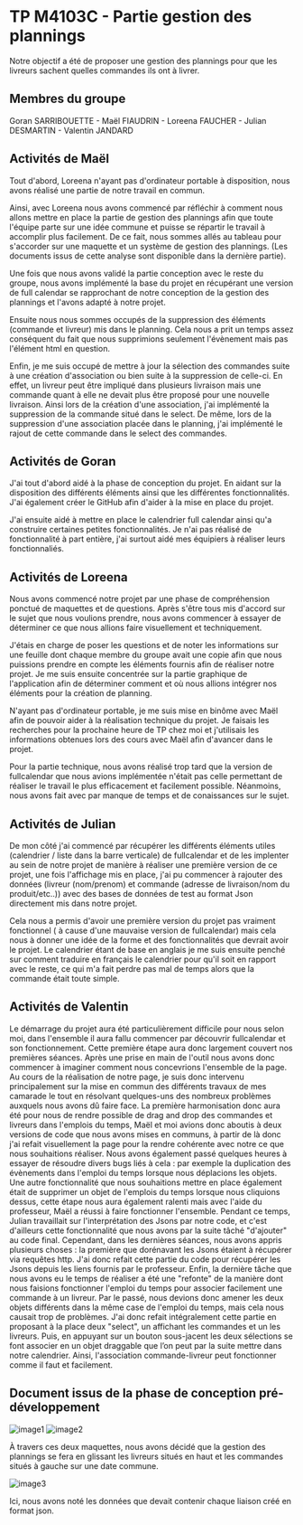# TP M4103C - Partie gestion des plannings

Notre objectif a été de proposer une gestion des plannings pour que les livreurs sachent quelles commandes ils ont à livrer.

## Membres du groupe

Goran SARRIBOUETTE - Maël FIAUDRIN - Loreena FAUCHER - Julian DESMARTIN - Valentin JANDARD

## Activités de Maël

Tout d'abord, Loreena n'ayant pas d'ordinateur portable à disposition, nous avons réalisé une partie de notre travail en commun.

Ainsi, avec Loreena nous avons commencé par réfléchir à comment nous allons mettre en place la partie de gestion des plannings afin que toute l'équipe parte sur une idée commune et puisse se répartir le travail à accomplir plus facilement. De ce fait, nous sommes allés au tableau pour s'accorder sur une maquette et un système de gestion des plannings. (Les documents issus de cette analyse sont disponible dans la dernière partie).

Une fois que nous avons validé la partie conception avec le reste du groupe, nous avons implémenté la base du projet en récupérant une version de full calendar se rapprochant de notre conception de la gestion des plannings et l'avons adapté à notre projet.

Ensuite nous nous sommes occupés de la suppression des éléments (commande et livreur)  mis dans le planning. Cela nous a prit un temps assez conséquent du fait que nous supprimions seulement l'évènement mais pas l'élément html en question.

Enfin, je me suis occupé de mettre à jour la sélection des commandes suite à une création d'association ou bien suite à la suppression de celle-ci. En effet, un livreur peut être impliqué dans plusieurs livraison mais une commande quant à elle ne devait plus être proposé pour une nouvelle livraison. Ainsi lors de la création d'une association, j'ai implémenté la suppression de la commande situé dans le select. De même, lors de la suppression d'une association placée dans le planning, j'ai implémenté le rajout de cette commande dans le select des commandes.

## Activités de Goran

  J'ai tout d'abord aidé à la phase de conception du projet. En aidant sur la disposition des différents éléments ainsi que les différentes fonctionnalités. J'ai également créer le GitHub afin d'aider à la mise en place du projet.
  
  J'ai ensuite aidé à mettre en place le calendrier full calendar ainsi qu'a construire certaines petites fonctionnalités. Je n'ai pas réalisé de fonctionnalité à part entière, j'ai surtout aidé mes équipiers à réaliser leurs fonctionnaliés. 

## Activités de Loreena

Nous avons commencé notre projet par une phase de compréhension ponctué de maquettes et de questions. Après s'être tous mis d'accord sur le sujet que nous voulions prendre, nous avons commencer à essayer de déterminer ce que nous allions faire visuellement et techniquement.

  J'étais en charge de poser les questions et de noter les informations sur une feuille dont chaque membre du groupe avait une copie afin que nous puissions prendre en compte les éléments fournis afin de réaliser notre projet. Je me suis ensuite concentrée sur la partie graphique de l'application afin de déterminer comment et où nous allions intégrer nos éléments pour la création de planning.

  N'ayant pas d'ordinateur portable, je me suis mise en binôme avec Maël afin de pouvoir aider à la réalisation technique du projet. Je faisais les recherches pour la prochaine heure de TP chez moi et j'utilisais les informations obtenues lors des cours avec Maël afin d'avancer dans le projet.

  Pour la partie technique, nous avons réalisé trop tard que la version de fullcalendar que nous avions implémentée n'était pas celle permettant de réaliser le travail le plus efficacement et facilement possible. Néanmoins, nous avons fait avec par manque de temps et de conaissances sur le sujet.

## Activités de Julian

  De mon côté j'ai commencé par récupérer les différents éléments utiles (calendrier / liste dans la barre verticale) de fullcalendar et de les implenter au sein de notre projet de manière à réaliser une première version de ce projet, une fois l'affichage mis en place, j'ai pu commencer à rajouter des données (livreur (nom/prenom) et commande (adresse de livraison/nom du produit/etc..)) avec des bases de données de test au format Json directement mis dans notre projet.

  Cela nous a permis d'avoir une première version du projet pas vraiment fonctionnel ( à cause d'une mauvaise version de fullcalendar) mais cela nous à donner une idée de la forme et des fonctionnalités que devrait avoir le projet. Le calendrier étant de base en anglais je me suis ensuite penché sur comment traduire en français le calendrier pour qu'il soit en rapport avec le reste, ce qui m'a fait perdre pas mal de temps alors que la commande était toute simple.

## Activités de Valentin

Le démarrage du projet aura été particulièrement difficile pour nous selon moi, dans l'ensemble il aura fallu commencer par découvrir fullcalendar et son fonctionnement. Cette première étape aura donc largement couvert nos premières séances. Après une prise en main de l'outil nous avons donc commencer à imaginer comment nous concevrions l'ensemble de la page.  Au cours de la réalisation de notre page, je suis donc intervenu principalement sur la mise en commun des différents travaux de mes camarade le tout en résolvant quelques-uns des nombreux problèmes auxquels nous avons dû faire face.  La première harmonisation donc aura été pour nous de rendre possible de drag and drop des commandes et livreurs dans l'emplois du temps, Maël et moi avions donc aboutis à deux versions de code que nous avons mises en communs, à partir de là donc j'ai refait visuellement la page pour la rendre cohérente avec notre ce que nous souhaitions réaliser. Nous avons également passé quelques heures à essayer de résoudre divers bugs liés à cela : par exemple la duplication des évènements dans l'emploi du temps lorsque nous déplacions les objets. Une autre fonctionnalité que nous souhaitions mettre en place également était de supprimer un objet de l'emplois du temps lorsque nous cliquions dessus, cette étape nous aura également ralenti mais avec l'aide du professeur, Maël a réussi à faire fonctionner l'ensemble.
Pendant ce temps, Julian travaillait sur l'interprétation des Jsons par notre code, et c'est d'ailleurs cette fonctionnalité que nous avons par la suite tâché "d'ajouter" au code final.
Cependant, dans les dernières séances, nous avons appris plusieurs choses : la première que dorénavant les Jsons étaient à récupérer via requêtes http. J'ai donc refait cette partie du code pour récupérer les Jsons depuis les liens fournis par le professeur.
Enfin, la dernière tâche que nous avons eu le temps de réaliser a été une "refonte" de la manière dont nous faisions fonctionner l'emploi du temps pour associer facilement une commande à un livreur. Par le passé, nous devions donc amener les deux objets différents dans la même case de l'emploi du temps, mais cela nous causait trop de problèmes.
J'ai donc refait intégralement cette partie en proposant à la place deux "select", un affichant les commandes et un les livreurs. Puis, en appuyant sur un bouton sous-jacent les deux sélections se font associer en un objet draggable que l’on peut par la suite mettre dans notre calendrier. 
Ainsi, l'association commande-livreur peut fonctionner comme il faut et facilement.

## Document issus de la phase de conception pré-développement

![image1](https://github.com/Oydrey/TP-M4103C/blob/master/image/IMG_20200207_150032.jpg)
![image2](https://github.com/Oydrey/TP-M4103C/blob/master/image/IMG_20200207_150051.jpg)

À travers ces deux maquettes, nous avons décidé que la gestion des plannings se fera en glissant les livreurs situés en haut et les commandes situés à gauche sur une date commune.

![image3](https://github.com/Oydrey/TP-M4103C/blob/master/image/JPEG_20200331_162401.jpg)

 Ici, nous avons noté les données que devait contenir chaque liaison créé en format json.
